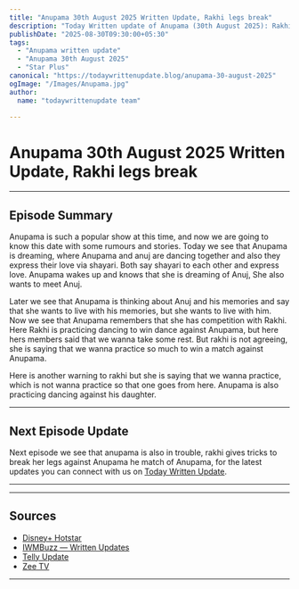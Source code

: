 ```yaml
--- 
title: "Anupama 30th August 2025 Written Update, Rakhi legs break"
description: "Today Written update of Anupama (30th August 2025): Rakhi trick Rahi to break his legs."
publishDate: "2025-08-30T09:30:00+05:30"
tags:
  - "Anupama written update"
  - "Anupama 30th August 2025"
  - "Star Plus"
canonical: "https://todaywrittenupdate.blog/anupama-30-august-2025"
ogImage: "/Images/Anupama.jpg"
author:
  name: "todaywrittenupdate team"

---
```


# Anupama 30th August 2025 Written Update, Rakhi legs break
---

## Episode Summary

Anupama is such a popular show at this time, and now we are going to know this date with some rumours and stories. Today we see that Anupama is dreaming, where Anupama and anuj are dancing together and also they express their love via shayari. Both say shayari to each other and express love. Anupama wakes up and knows that she is dreaming of Anuj, She also wants to meet Anuj.

Later we see that Anupama is thinking about Anuj and his memories and say that she wants to live with his memories, but she wants to live with him. Now we see that Anupama remembers that she has competition with Rakhi. Here Rakhi is practicing dancing to win dance against Anupama, but here hers members said that we wanna take some rest. But rakhi is not agreeing, she is saying that we wanna practice so much to win a match against Anupama. 

Here is another warning to rakhi but she is saying that we wanna practice, which is not wanna practice so that one goes from here. Anupama is also practicing dancing against his daughter.
<!--

## Key Highlights

- Khyati battles guilt and is pushed towards truth.  
- Raghav is determined to reopen his case.  
- Aryan's revenge twist turns out to be a dream.  
- Prem's actions create new tensions.

-->
---

## Next Episode Update

Next episode we see that anupama is also in trouble, rakhi gives tricks to break her legs against Anupama he match of Anupama, for the latest updates you can connect with us on [Today Written Update](https://www.todaywrittenupdate.blog/).

---

<!-- FAQ will be rendered from frontmatter; keep this area intentionally short -->

---

## Sources

- [Disney+ Hotstar](https://www.hotstar.com/in)  
- [IWMBuzz — Written Updates](https://www.iwmbuzz.com/)
- [Telly Update](https://www.tellyupdate.com)
- [Zee TV](https://www.zee5.com/)  

---
